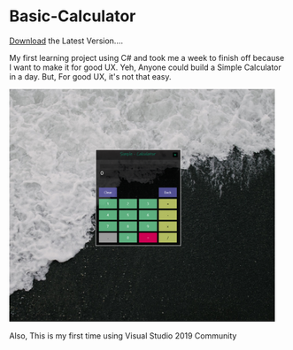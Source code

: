 # Basic-Calculator
[Download](https://github.com/U-C-S/Basic-Calculator/raw/master/Basic%20Calculator.exe) the Latest Version....

My first learning project using C# and took me a week to finish off because I want to make it for good UX. Yeh, Anyone could build a Simple Calculator in a day. But, For good UX, it's not that easy.

<img src="https://github.com/U-C-S/Basic-Calculator/blob/master/ScreenShot.png?raw=true" width="480px"> 

Also, This is my first time using Visual Studio 2019 Community
